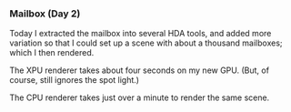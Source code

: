 ### Mailbox (Day 2)

Today I extracted the mailbox into several HDA tools, and added more variation
so that I could set up a scene with about a thousand mailboxes; which I then
rendered.

The XPU renderer takes about four seconds on my new GPU. (But, of course, still
ignores the spot light.)

The CPU renderer takes just over a minute to render the same scene.
